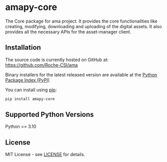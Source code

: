 # amapy-core

The Core package for ama project. It provides the core functionalities
like creating, modifying, downloading and uploading of the digital assets.
It also provides all the necessary APIs for the asset-manager client.

## Installation

The source code is currently hosted on GitHub at:
https://github.com/Roche-CSI/ama

Binary installers for the latest released version are available at the
[Python Package Index (PyPI)](https://pypi.org/project/amapy-core/)

You can install using [pip](https://pip.pypa.io/en/stable/):

```sh
pip install amapy-core
```

## Supported Python Versions

Python == 3.10

## License

MIT License - see [LICENSE](https://github.com/Roche-CSI/ama/blob/main/LICENSE) for details.
